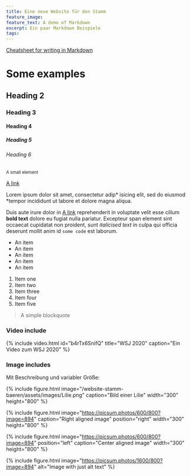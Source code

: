 ```yaml
---
title: Eine neue Website für den Stamm
feature_image:
feature_text: A demo of Markdown
excerpt: Ein paar Markdown Beispiele
tags:
---
```


[Cheatsheet for writing in Markdown](https://guides.github.com/pdfs/markdown-cheatsheet-online.pdf)

# Some examples

## Heading 2

### Heading 3

#### Heading 4

##### Heading 5

###### Heading 6

<small>A small element</small>

[A link](baeren.refiness.org "A link")

Lorem ipsum dolor sit amet, consectetur adip* isicing elit, sed do eiusmod *tempor incididunt ut labore et dolore magna aliqua.

Duis aute irure dolor in [A link](https://david.darn.es "A link") reprehenderit in voluptate velit esse cillum **bold text** dolore eu fugiat nulla pariatur. Excepteur span element sint occaecat cupidatat non proident, sunt _italicised text_ in culpa qui officia deserunt mollit anim id `some code` est laborum.

* An item
* An item
* An item
* An item
* An item

1. Item one
2. Item two
3. Item three
4. Item four
5. Item five

> A simple blockquote

### Video include

{% include video.html id="b4rTx6SnifQ" title="WSJ 2020" caption="Ein Video zum WSJ 2020" %}

### Image includes

Mit Beschreibung und variabler Größe:

{% include figure.html image="/website-stamm-baeren/assets/images/Lilie.png" caption="Bild einer Lilie" width="300" height="800" %}

{% include figure.html image="https://picsum.photos/600/800?image=894" caption="Right aligned image" position="right" width="300" height="800" %}

{% include figure.html image="https://picsum.photos/600/800?image=894" position="left" caption="Center aligned image" width="300" height="800" %}

{% include figure.html image="https://picsum.photos/1600/800?image=894" alt="Image with just alt text" %}
